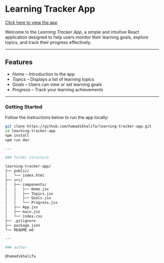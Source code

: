 # Learning Tracker App

[Click here to view the app](http://learning-tracker-app-9vgh.vercel.app/)

Welcome to the *Learning Tracker App*, a simple and intuitive React application designed to help users monitor their learning goals, explore topics, and track their progress effectively.

---

## Features

- *Home* – Introduction to the app  
- *Topics* – Displays a list of learning topics  
- *Goals* – Users can view or set learning goals  
- *Progress* – Track your learning achievements  

---

### Getting Started

Follow the instructions below to run the app locally:

```bash
git clone https://github.com/hamadikhalifa/learning-tracker-app.git
cd learning-tracker-app
npm install
npm run dev

---

### folder structure

learning-tracker-app/
├── public/
│   └── index.html
├── src/
│   ├── components/
│   │   ├── Home.jsx
│   │   ├── Topics.jsx
│   │   ├── Goals.jsx
│   │   └── Progress.jsx
│   ├── App.jsx
│   ├── main.jsx
│   └── index.css
├── .gitignore
├── package.json
└── README.md

---

### author

@hamadikhalifa
